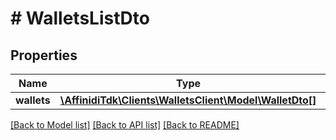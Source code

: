 # # WalletsListDto

## Properties

Name | Type | Description | Notes
------------ | ------------- | ------------- | -------------
**wallets** | [**\AffinidiTdk\Clients\WalletsClient\Model\WalletDto[]**](WalletDto.md) |  | [optional]

[[Back to Model list]](../../README.md#models) [[Back to API list]](../../README.md#endpoints) [[Back to README]](../../README.md)
